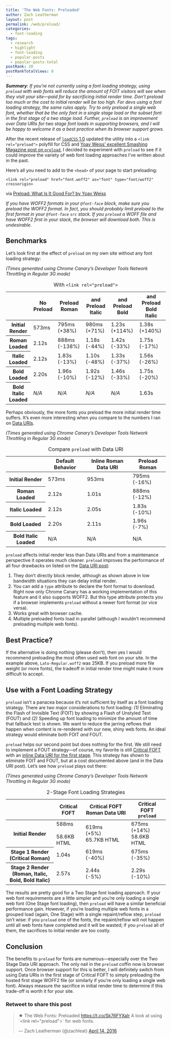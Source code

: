 ```yaml
---
title: 'The Web Fonts: Preloaded'
author: Zach Leatherman
layout: post
permalink: /web/preload/
categories:
  - font-loading
tags:
  - research
  - highlight
  - font-loading
  - popular-posts
  - popular-posts-total
postRank: 20
postRankTotalViews: 8
---
```


***Summary**: If you’re not currently using a font loading strategy, using `preload` with web fonts will reduce the amount of FOIT visitors will see when they visit your site—paid for by sacrificing initial render time. Don’t preload too much or the cost to initial render will be too high. For devs using a font loading strategy, the same rules apply. Try to only preload a single web font, whether that be the only font in a single stage load or the subset font in the first stage of a two stage load. Further, `preload` is an improvement over Data URIs for two stage font loads in supporting browsers, and I will be happy to welcome it as a best practice when its browser support grows.*

After the recent release of [`loadCSS` 1.0](https://github.com/filamentgroup/loadCSS#recommended-usage-pattern) updated the utility into a `<link rel="preload">` polyfill for CSS and [Yoav Weiss’ excellent Smashing Magazine post on `preload`](https://www.smashingmagazine.com/2016/02/preload-what-is-it-good-for/), I decided to experiment with `preload` to see if it could improve the variety of web font loading approaches I’ve written about in the past.

Here’s all you need to add to the `<head>` of your page to start preloading:

```
<link rel="preload" href="font.woff2" as="font" type="font/woff2" crossorigin>
```
<span class="caption">via <a href="https://www.smashingmagazine.com/2016/02/preload-what-is-it-good-for/">Preload: What Is It Good For? by Yoav Weiss</a>

*If you have WOFF2 formats in your `@font-face` block, make sure you preload the WOFF2 format. In fact, you should probably limit preload to the first format in your `@font-face` `src` stack. If you `preload` a WOFF file and have WOFF2 first in your stack, the browser will download both. This is undesirable.*

## Benchmarks

Let’s look first at the effect of `preload` on my own site without any font loading strategy:

*(Times generated using Chrome Canary’s Developer Tools Network Throttling in Regular 3G mode)*

<table>
	<caption>With <code>&lt;link rel="preload"&gt;</code></caption>
	<thead>
		<tr>
			<th></th>
			<th>No Preload</th>
			<th>Preload Roman</th>
			<th>and Preload Italic</th>
			<th>and Preload Bold</th>
			<th>and Preload Bold Italic</th>
		</tr>
	</thead>
	<tbody>
		<tr>
			<th>Initial Render</th>
			<td>573ms</td>
			<td>795ms <div class="worse">(+38%)</div></td>
			<td>980ms <div class="worse">(+71%)</div></td>
			<td>1.23s <div class="worse">(+114%)</div></td>
			<td>1.38s <div class="worse">(+140%)</div></td>
		</tr>
		<tr>
			<th>Roman Loaded</th>
			<td>2.12s</td>
			<td>888ms <div class="better">(-138%)</div></td>
			<td>1.18s <div class="better">(-44%)</div></td>
			<td>1.42s <div class="better">(-33%)</div></td>
			<td>1.75s <div class="better">(-17%)</div></td>
		</tr>
		<tr>
			<th>Italic Loaded</th>
			<td>2.12s</td>
			<td>1.83s <div class="better">(-13%)</div></td>
			<td>1.10s <div class="better">(-48%)</div></td>
			<td>1.33s <div class="better">(-37%)</div></td>
			<td>1.56s <div class="better">(-26%)</div></td>
		</tr>
		<tr>
			<th>Bold Loaded</th>
			<td>2.20s</td>
			<td>1.96s <div class="better">(-10%)</div></td>
			<td>1.92s <div class="better">(-12%)</div></td>
			<td>1.46s <div class="better">(-33%)</div></td>
			<td>1.75s <div class="better">(-20%)</div></td>
		</tr>
		<tr>
			<th>Bold Italic Loaded</th>
			<td><em>N/A</em></td>
			<td><em>N/A</em></td>
			<td><em>N/A</em></td>
			<td><em>N/A</em></td>
			<td>1.63s</td>
		</tr>
	</tbody>
</table>

Perhaps obviously, the more fonts you preload the more initial render time suffers. It’s even more interesting when you compare to the numbers I ran on [Data URIs](/web/web-font-data-uris/).

*(Times generated using Chrome Canary’s Developer Tools Network Throttling in Regular 3G mode)*

<table id="results-compare-preload-data-uri">
	<caption>Compare <code>preload</code> with Data URI</caption>
	<thead>
		<tr>
			<th></th>
			<th>Default Behavior</th>
			<th>Inline Roman Data URI</th>
			<th>Preload Roman</th>
		</tr>
	</thead>
	<tbody>
		<tr>
			<th>Initial Render</th>
			<td>573ms</td>
			<td>953ms</td>
			<td>795ms <div class="better">(-16%)</div></td>
		</tr>
		<tr>
			<th>Roman Loaded</th>
			<td>2.12s</td>
			<td>1.01s</td>
			<td>888ms <div class="better">(-12%)</div></td>
		</tr>
		<tr>
			<th>Italic Loaded</th>
			<td>2.12s</td>
			<td>2.05s</td>
			<td>1.83s <div class="better">(-10%)</div></td>
		</tr>
		<tr>
			<th>Bold Loaded</th>
			<td>2.20s</td>
			<td>2.11s</td>
			<td>1.96s <div class="better">(-7%)</div></td>
		</tr>
		<tr>
			<th>Bold Italic Loaded</th>
			<td>N/A</td>
			<td>N/A</td>
			<td>N/A</td>
		</tr>
	</tbody>
</table>

`preload` affects initial render less than Data URIs and from a maintenance perspective it operates much cleaner. `preload` improves the performance of all four drawbacks on listed on the [Data URI post](/web/web-font-data-uris/):

1. They don’t directly block render, although as shown above in low bandwidth situations they can delay initial render.
1. You can add a `type` attribute to declare the font format to download. Right now only Chrome Canary has a working implementation of this feature and it also supports WOFF2. But this type attribute protects you if a browser implements `preload` without a newer font format (or vice versa).
1. Works great with browser cache.
1. Multiple preloaded fonts load in parallel (although I wouldn’t recommend preloading multiple web fonts).

## Best Practice?

If the alternative is doing nothing (please don’t), then yes I would recommend preloading the most often used web font on your site. In the example above, `Lato-Regular.woff2` was 25KB. If you preload more file weight (or more fonts), the tradeoff in initial render time might make it more difficult to accept.

## Use with a Font Loading Strategy

`preload` isn’t a panacea because it’s not sufficient by itself as a font loading strategy. There are two major considerations to font loading: *(1)* Eliminating the Flash of Invisible Text (FOIT) by showing a Flash of Unstyled Text (FOUT) and *(2)* Speeding up font loading to minimize the amount of time that fallback text is shown. We want to reduce the jarring reflows that happen when content is re-rendered with our new, shiny web fonts. An ideal strategy would eliminate both FOIT *and* FOUT.

`preload` helps our second point but does nothing for the first. We still need to implement a FOUT strategy—of course, my favorite is still [Critical FOFT](/web/critical-webfonts/) with an [inline Data URI for the first stage](/web/web-font-data-uris). This strategy has shown to eliminate FOIT and FOUT, but at a cost documented above (and in the Data URI post). Let’s see how `preload` plays out there:

*(Times generated using Chrome Canary’s Developer Tools Network Throttling in Regular 3G mode)*

<table id="results-strategy">
	<caption>2-Stage Font Loading Strategies</caption>
	<thead>
		<tr>
			<th></th>
			<th>Critical FOFT</th>
			<th>Critical FOFT Roman Data URI</th>
			<th>Critical FOFT <code>preload</code></th>
		</tr>
	</thead>
	<tbody>
		<tr>
			<th>Initial Render</th>
			<td>588ms <div>&#160;</div> 58.6KB HTML</td>
			<td>619ms <div class="worse">(+5%)</div> 65.7KB HTML</td>
			<td>675ms <div class="worse">(+14%)</div> 58.6KB HTML</td>
		</tr>
		<tr>
			<th>Stage 1 Render <div>(Critical Roman)</div></th>
			<td>1.04s</td>
			<td>619ms <div class="better">(-40%)</div></td>
			<td>675ms <div class="better">(-35%)</div></td>
		</tr>
		<tr>
			<th>Stage 2 Render <div>(Roman, Italic, Bold, Bold Italic)</div></th>
			<td>2.57s</td>
			<td>2.44s <div class="better">(-5%)</div></td>
			<td>2.29s <div class="better">(-10%)</div></td>
		</tr>
	</tbody>
</table>

The results are pretty good for a Two Stage font loading approach. If your web font requirements are a little simpler and you’re only loading a single web font (One Stage font loading), then `preload` will have a similar beneficial performance gain. However, if you’re loading multiple web fonts in a grouped load (again, One Stage) with a single repaint/reflow step, `preload` isn’t wise: if you `preload` one of the fonts, the repaint/reflow will not happen until all web fonts have completed and it will be wasted; if you `preload` all of them, the sacrifices to initial render are too costly.

## Conclusion

The benefits to `preload` for fonts are numerous—especially over the Two Stage Data URI approach. The only nail in the `preload` coffin now is browser support. Once browser support for this is better, I will definitely switch from using Data URIs in the first stage of Critical FOFT to simply preloading the hosted first stage WOFF2 file (or similarly if you’re only loading a single web font). Always measure the sacrifice in initial render time to determine if this trade-off is worth it for your site.

<div class="retweettoshare">
	<h3 class="retweettoshare_title">Retweet to share this post</h3>
	<div class="retweettoshare_widget">
		<blockquote class="twitter-tweet" data-lang="en"><p lang="en" dir="ltr">★ The Web Fonts: Preloaded <a href="https://t.co/Sk76FYXaIr">https://t.co/Sk76FYXaIr</a> A look at using `&lt;link rel=&quot;preload&quot;&gt;` for web fonts.</p>&mdash; Zach Leatherman (@zachleat) <a href="https://twitter.com/zachleat/status/720593422063525889">April 14, 2016</a></blockquote>
	</div>
</div>
